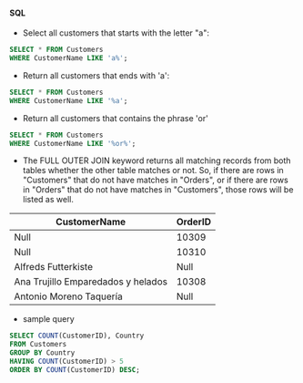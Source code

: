 #### SQL

- Select all customers that starts with the letter "a":
```sql
SELECT * FROM Customers
WHERE CustomerName LIKE 'a%';
```
- Return all customers that ends with 'a':

```sql
SELECT * FROM Customers
WHERE CustomerName LIKE '%a';
```

- Return all customers that contains the phrase 'or'

```sql
SELECT * FROM Customers
WHERE CustomerName LIKE '%or%';
```

- The FULL OUTER JOIN keyword returns all matching records from both tables whether the other table matches or not. So, if there are rows in "Customers" that do not have matches in "Orders", or if there are rows in "Orders" that do not have matches in "Customers", those rows will be listed as well.


| CustomerName                        | OrderID |
|-------------------------------------|---------|
| Null                                | 10309   |
| Null                                | 10310   |
| Alfreds Futterkiste                | Null    |
| Ana Trujillo Emparedados y helados | 10308   |
| Antonio Moreno Taquería            | Null    |

- sample query

```sql
SELECT COUNT(CustomerID), Country
FROM Customers
GROUP BY Country
HAVING COUNT(CustomerID) > 5
ORDER BY COUNT(CustomerID) DESC;
```
